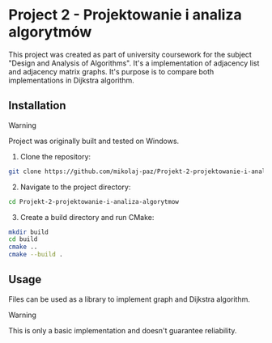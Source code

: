 # Project 2 - Projektowanie i analiza algorytmów
This project was created as part of university coursework for the subject "Design and Analysis of Algorithms". It's a implementation of adjacency list and adjacency matrix graphs. It's purpose is to compare both implementations in Dijkstra algorithm.

## Installation
>[!WARNING]
>Project was originally built and tested on Windows.
1. Clone the repository:
```bash
git clone https://github.com/mikolaj-paz/Projekt-2-projektowanie-i-analiza-algorytmow.git
```
2. Navigate to the project directory:
```bash
cd Projekt-2-projektowanie-i-analiza-algorytmow
```
3. Create a build directory and run CMake:
```bash
mkdir build
cd build
cmake ..
cmake --build .
```

## Usage
Files can be used as a library to implement graph and Dijkstra algorithm.
>[!WARNING]
>This is only a basic implementation and doesn't guarantee reliability.
